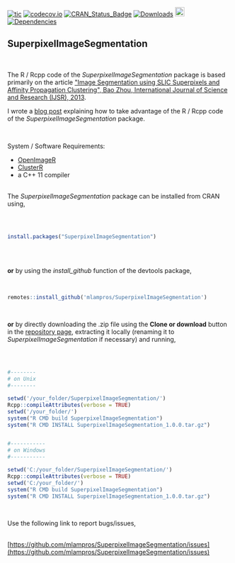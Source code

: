 
[![tic](https://github.com/mlampros/SuperpixelImageSegmentation/workflows/tic/badge.svg?branch=master)](https://github.com/mlampros/SuperpixelImageSegmentation/actions)
[![codecov.io](https://codecov.io/github/mlampros/SuperpixelImageSegmentation/coverage.svg?branch=master)](https://codecov.io/github/mlampros/SuperpixelImageSegmentation?branch=master)
[![CRAN_Status_Badge](http://www.r-pkg.org/badges/version/SuperpixelImageSegmentation)](http://cran.r-project.org/package=SuperpixelImageSegmentation)
[![Downloads](http://cranlogs.r-pkg.org/badges/grand-total/SuperpixelImageSegmentation?color=blue)](http://www.r-pkg.org/pkg/SuperpixelImageSegmentation)
<a href="https://www.buymeacoffee.com/VY0x8snyh" target="_blank"><img src="https://www.buymeacoffee.com/assets/img/custom_images/orange_img.png" alt="Buy Me A Coffee" height="21px" ></a>
[![Dependencies](https://tinyverse.netlify.com/badge/SuperpixelImageSegmentation)](https://cran.r-project.org/package=SuperpixelImageSegmentation)


## SuperpixelImageSegmentation
<br>

The R / Rcpp code of the *SuperpixelImageSegmentation* package is based primarily on the article ["Image Segmentation using SLIC Superpixels and Affinity Propagation Clustering", Bao Zhou, International Journal of Science and Research (IJSR), 2013](https://pdfs.semanticscholar.org/6533/654973054b742e725fd433265700c07b48a2.pdf).

I wrote a [blog post](http://mlampros.github.io/2018/11/09/Image_Segmentation_Superpixels_Clustering/) explaining how to take advantage of the R / Rcpp code of the *SuperpixelImageSegmentation* package.

<br>

System / Software Requirements:

* [OpenImageR ](https://github.com/mlampros/OpenImageR)
* [ClusterR ](https://github.com/mlampros/ClusterR)
* a C++ 11 compiler
<br><br>


The *SuperpixelImageSegmentation* package can be installed from CRAN using,

<br>


```R

install.packages("SuperpixelImageSegmentation")
 

```
<br>

**or** by using the *install_github* function of the devtools package,
<br><br>

```R

remotes::install_github('mlampros/SuperpixelImageSegmentation')


```
<br>

**or** by directly downloading the .zip file using the **Clone or download** button in the [repository page](https://github.com/mlampros/SuperpixelImageSegmentation), extracting it locally (renaming it to *SuperpixelImageSegmentation* if necessary) and running,

<br>

```R

#--------
# on Unix
#--------

setwd('/your_folder/SuperpixelImageSegmentation/')
Rcpp::compileAttributes(verbose = TRUE)
setwd('/your_folder/')
system("R CMD build SuperpixelImageSegmentation")
system("R CMD INSTALL SuperpixelImageSegmentation_1.0.0.tar.gz")


#-----------
# on Windows
#-----------

setwd('C:/your_folder/SuperpixelImageSegmentation/')
Rcpp::compileAttributes(verbose = TRUE)
setwd('C:/your_folder/')
system("R CMD build SuperpixelImageSegmentation")
system("R CMD INSTALL SuperpixelImageSegmentation_1.0.0.tar.gz")

```


<br>

Use the following link to report bugs/issues,
<br><br>

[https://github.com/mlampros/SuperpixelImageSegmentation/issues](https://github.com/mlampros/SuperpixelImageSegmentation/issues)
